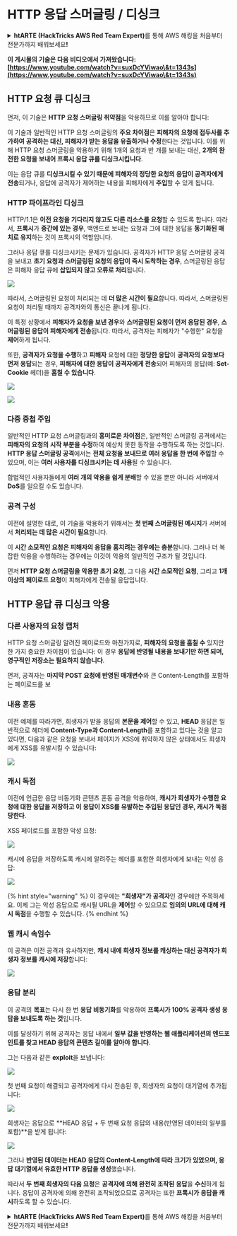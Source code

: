 # HTTP 응답 스머글링 / 디싱크

<details>

<summary><strong>htARTE (HackTricks AWS Red Team Expert)</strong>를 통해 AWS 해킹을 처음부터 전문가까지 배워보세요<strong>!</strong></summary>

HackTricks를 지원하는 다른 방법:

* **회사를 HackTricks에서 광고하거나 HackTricks를 PDF로 다운로드**하려면 [**SUBSCRIPTION PLANS**](https://github.com/sponsors/carlospolop)를 확인하세요!
* [**공식 PEASS & HackTricks 스웨그**](https://peass.creator-spring.com)를 얻으세요.
* [**The PEASS Family**](https://opensea.io/collection/the-peass-family)를 발견하세요. 독점적인 [**NFT**](https://opensea.io/collection/the-peass-family) 컬렉션입니다.
* 💬 [**Discord 그룹**](https://discord.gg/hRep4RUj7f) 또는 [**텔레그램 그룹**](https://t.me/peass)에 **참여**하거나 **Twitter** 🐦 [**@carlospolopm**](https://twitter.com/hacktricks_live)**를** **팔로우**하세요.
* **Hacking 트릭을 공유하려면** [**HackTricks**](https://github.com/carlospolop/hacktricks) 및 [**HackTricks Cloud**](https://github.com/carlospolop/hacktricks-cloud) github 저장소에 PR을 제출하세요.

</details>

**이 게시물의 기술은 다음 비디오에서 가져왔습니다: [https://www.youtube.com/watch?v=suxDcYViwao\&t=1343s](https://www.youtube.com/watch?v=suxDcYViwao\&t=1343s)**


## HTTP 요청 큐 디싱크

먼저, 이 기술은 **HTTP 요청 스머글링 취약점**을 악용하므로 이를 알아야 합니다:

이 기술과 일반적인 HTTP 요청 스머글링의 **주요 차이점**은 **피해자의 요청에 접두사를 추가하여 공격하는 대신, 피해자가 받는 응답을 유출하거나 수정**한다는 것입니다. 이를 위해 HTTP 요청 스머글링을 악용하기 위해 1개의 요청과 반 개를 보내는 대신, **2개의 완전한 요청을 보내어 프록시 응답 큐를 디싱크시킵니다**.

이는 응답 큐를 **디싱크시킬 수 있기 때문에 피해자의 정당한 요청의 응답이 공격자에게 전송**되거나, 응답에 공격자가 제어하는 내용을 피해자에게 **주입**할 수 있게 됩니다.

### HTTP 파이프라인 디싱크

HTTP/1.1은 **이전 요청을 기다리지 않고도 다른 리소스를 요청**할 수 있도록 합니다. 따라서, **프록시**가 **중간에 있는 경우**, 백엔드로 보내는 요청과 그에 대한 응답을 **동기화된 매치로 유지**하는 것이 프록시의 역할입니다.

그러나 응답 큐를 디싱크시키는 문제가 있습니다. 공격자가 HTTP 응답 스머글링 공격을 보내고 **초기 요청과 스머글링된 요청의 응답이 즉시 도착하는 경우**, 스머글링된 응답은 피해자 응답 큐에 **삽입되지 않고 오류로 처리**됩니다.

![](<../.gitbook/assets/image (635) (1) (1) (1).png>)

따라서, 스머글링된 요청이 처리되는 데 **더 많은 시간이 필요**합니다. 따라서, 스머글링된 요청이 처리될 때까지 공격자와의 통신은 끝나게 됩니다.

이 특정 상황에서 **피해자가 요청을 보낸 경우**와 **스머글링된 요청이 먼저 응답된 경우**, **스머글링된 응답이 피해자에게 전송**됩니다. 따라서, 공격자는 피해자가 "수행한" 요청을 **제어**하게 됩니다.

또한, **공격자가 요청을 수행**하고 **피해자** 요청에 대한 **정당한 응답**이 **공격자의 요청보다 먼저 응답**되는 경우, **피해자에 대한 응답이 공격자에게 전송**되어 피해자의 응답(예: **Set-Cookie** 헤더)을 **훔칠 수 있습니다**.

![](<../.gitbook/assets/image (658) (1).png>)

![](<../.gitbook/assets/image (655) (1) (1) (1).png>)

### 다중 중첩 주입

일반적인 HTTP 요청 스머글링과의 **흥미로운 차이점**은, 일반적인 스머글링 공격에서는 **피해자의 요청의 시작 부분을 수정**하여 예상치 못한 동작을 수행하도록 하는 것입니다. **HTTP 응답 스머글링 공격**에서는 **전체 요청을 보내므로 여러 응답을 한 번에 주입**할 수 있으며, 이는 **여러 사용자를 디싱크시키는 데 사용**될 수 있습니다.

합법적인 사용자들에게 **여러 개의 악용을 쉽게 분배**할 수 있을 뿐만 아니라 서버에서 **DoS**를 일으킬 수도 있습니다.

### 공격 구성

이전에 설명한 대로, 이 기술을 악용하기 위해서는 **첫 번째 스머글링된 메시지**가 서버에서 **처리되는 데 많은 시간이 필요**합니다.

이 **시간 소모적인 요청은 피해자의 응답을 훔치려는 경우에는 충분**합니다. 그러나 더 복잡한 악용을 수행하려는 경우에는 이것이 악용의 일반적인 구조가 될 것입니다.

먼저 **HTTP 요청 스머글링을 악용한 초기 요청**, 그 다음 **시간 소모적인 요청**, 그리고 **1개 이상의 페이로드 요청**이 피해자에게 전송될 응답입니다.

## HTTP 응답 큐 디싱크 악용

### 다른 사용자의 요청 캡처 <a href="#capturing-other-users-requests" id="capturing-other-users-requests"></a>

HTTP 요청 스머글링 알려진 페이로드와 마찬가지로, **피해자의 요청을 훔칠 수** 있지만 한 가지 중요한 차이점이 있습니다: 이 경우 **응답에 반영될 내용을 보내기만 하면 되며, 영구적인 저장소는 필요하지 않습니다**.

먼저, 공격자는 **마지막 POST 요청에 반영된 매개변수**와 큰 Content-Length를 포함하는 페이로드를 보
### 내용 혼동

이전 예제를 따라가면, 희생자가 받을 응답의 **본문을 제어**할 수 있고, **HEAD** 응답은 일반적으로 헤더에 **Content-Type과 Content-Length**를 포함하고 있다는 것을 알고 있다면, 다음과 같은 요청을 보내서 페이지가 XSS에 취약하지 않은 상태에서도 희생자에게 XSS를 유발시킬 수 있습니다:

![](<../.gitbook/assets/image (654) (1) (1) (1) (1).png>)

### 캐시 독점

이전에 언급한 응답 비동기화 콘텐츠 혼동 공격을 악용하여, **캐시가 희생자가 수행한 요청에 대한 응답을 저장하고 이 응답이 XSS를 유발하는 주입된 응답인 경우, 캐시가 독점당한다**.

XSS 페이로드를 포함한 악성 요청:

![](<../.gitbook/assets/image (644) (1).png>)

캐시에 응답을 저장하도록 캐시에 알려주는 헤더를 포함한 희생자에게 보내는 악성 응답:

![](<../.gitbook/assets/image (629) (1).png>)

{% hint style="warning" %}
이 경우에는 **"희생자"가 공격자**인 경우에만 주목하세요. 이제 그는 악성 응답으로 캐시될 URL을 **제어**할 수 있으므로 **임의의 URL에 대해 캐시 독점**을 수행할 수 있습니다.
{% endhint %}

### 웹 캐시 속임수

이 공격은 이전 공격과 유사하지만, **캐시 내에 희생자 정보를 캐싱하는 대신 공격자가 희생자 정보를 캐시에 저장**합니다:

![](<../.gitbook/assets/image (643) (1) (1).png>)

### 응답 분리

이 공격의 **목표**는 다시 한 번 **응답 비동기화**를 악용하여 **프록시가 100% 공격자 생성 응답을 보내도록 하는 것**입니다.

이를 달성하기 위해 공격자는 응답 내에서 **일부 값을 반영하는 웹 애플리케이션의 엔드포인트를 찾고 HEAD 응답의 콘텐츠 길이를 알아야 합니다**.

그는 다음과 같은 **exploit**을 보냅니다:

![](<../.gitbook/assets/image (649) (1) (1) (1).png>)

첫 번째 요청이 해결되고 공격자에게 다시 전송된 후, 희생자의 요청이 대기열에 추가됩니다:

![](<../.gitbook/assets/image (661) (1) (1) (1).png>)

희생자는 응답으로 **HEAD 응답 + 두 번째 요청 응답의 내용(반영된 데이터의 일부를 포함)**을 받게 됩니다:

![](<../.gitbook/assets/image (633) (1).png>)

그러나 **반영된 데이터는 HEAD 응답의 Content-Length에 따라 크기가 있었으며, 응답 대기열에서 유효한 HTTP 응답을 생성**했습니다.

따라서 **두 번째 희생자의 다음 요청**은 **공격자에 의해 완전히 조작된 응답**을 **수신**하게 됩니다. 응답이 공격자에 의해 완전히 조작되었으므로 공격자는 또한 **프록시가 응답을 캐시**하도록 할 수 있습니다.


<details>

<summary><strong>htARTE (HackTricks AWS Red Team Expert)</strong>를 통해 AWS 해킹을 처음부터 전문가까지 배워보세요<strong>!</strong></summary>

HackTricks를 지원하는 다른 방법:

* **회사를 HackTricks에서 광고**하거나 **PDF로 HackTricks를 다운로드**하려면 [**SUBSCRIPTION PLANS**](https://github.com/sponsors/carlospolop)를 확인하세요!
* [**공식 PEASS & HackTricks 스웨그**](https://peass.creator-spring.com)를 얻으세요.
* [**The PEASS Family**](https://opensea.io/collection/the-peass-family)를 발견하세요. 독점적인 [**NFTs**](https://opensea.io/collection/the-peass-family) 컬렉션입니다.
* 💬 [**Discord 그룹**](https://discord.gg/hRep4RUj7f) 또는 [**텔레그램 그룹**](https://t.me/peass)에 **참여**하거나 **Twitter** 🐦 [**@carlospolopm**](https://twitter.com/hacktricks_live)**를** 팔로우하세요.
* **HackTricks**와 **HackTricks Cloud** github 저장소에 PR을 제출하여 **당신의 해킹 기교를 공유**하세요.

</details>
